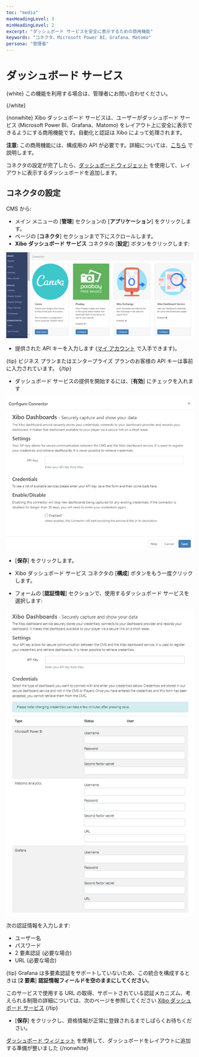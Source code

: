 ```yaml
---
toc: "media"
maxHeadingLevel: 3
minHeadingLevel: 2
excerpt: "ダッシュボード サービスを安全に表示するための商用機能"
keywords: "コネクタ、Microsoft Power BI、Grafana、Matomo"
persona: "管理者"
---
```


# ダッシュボード サービス

{white}
この機能を利用する場合は、管理者にお問い合わせください。

{/white}

{nonwhite}
Xibo ダッシュボード サービスは、ユーザーがダッシュボード サービス (Microsoft Power BI、Grafana、Matomo) をレイアウト上に安全に表示できるようにする商用機能です。自動化と認証は Xibo によって処理されます。

**注意:** この商用機能には、構成用の API が必要です。詳細については、[こちら](/pricing#dashboards) で説明します。

コネクタの設定が完了したら、[ダッシュボード ウィジェット](/manual/en/media_module_dashboard.html) を使用して、レイアウトに表示するダッシュボードを追加します。

## コネクタの設定

CMS から:

- メイン メニューの [**管理**] セクションの [**アプリケーション**] をクリックします。
- ページの [**コネクタ**] セクションまで下にスクロールします。
- **Xibo** **ダッシュボード サービス** コネクタの [**設定**] ボタンをクリックします:

![ダッシュボード コネクタ](img/v4_media_dashboard_connector.png)

- 提供された API キーを入力します ([マイ アカウント](/login) で入手できます)。

{tip}
ビジネス プランまたはエンタープライズ プランのお客様の API キーは事前に入力されています。
{/tip}

- ダッシュボード サービスの提供を開始するには、[**有効**] にチェックを入れます

![コネクタの構成](img/v4_media_dashboard_configure_connector.png)

- [**保存**] をクリックします。

- Xibo ダッシュボード サービス コネクタの [**構成**] ボタンをもう一度クリックします。

- フォームの [**認証情報**] セクションで、使用するダッシュボード サービスを選択します:

![ダッシュボード認証情報](img/v4_media_dashboard_credentials.png)

次の認証情報を入力します:

- ユーザー名
- パスワード
- 2 要素認証 (必要な場合)
- URL (必要な場合)

{tip}
Grafana は多要素認証をサポートしていないため、この統合を構成するときは [**2 要素**] **認証情報フィールドを空のままにしてください**。

このサービスで使用する URL の取得、サポートされている認証メカニズム、考えられる制限の詳細については、次のページを参照してください [Xibo ダッシュボード サービス](/docs/setup/xibo-dashboard-service)
{/tip}

- [**保存**] をクリックし、資格情報が正常に登録されるまでしばらくお待ちください。

[ダッシュボード ウィジェット](/manual/en/media_module_dashboard.html) を使用して、ダッシュボードをレイアウトに追加する準備が整いました
{/nonwhite}